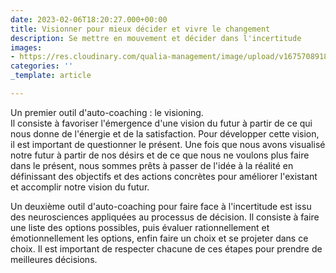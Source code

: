 ```yaml
---
date: 2023-02-06T18:20:27.000+00:00
title: Visionner pour mieux décider et vivre le changement
description: Se mettre en mouvement et décider dans l'incertitude
images:
- https://res.cloudinary.com/qualia-management/image/upload/v1675708918/tdf/VIE_changement_conduite_-_Page_1_nh3uzu.png
categories: ''
_template: article

---
```

Un premier outil d'auto-coaching : le visioning.  
Il consiste à favoriser l'émergence d'une vision du futur à partir de ce qui nous donne de l'énergie et de la satisfaction. Pour développer cette vision, il est important de questionner le présent. Une fois que nous avons visualisé notre futur à partir de nos désirs et de ce que nous ne voulons plus faire dans le présent, nous sommes prêts à passer de l'idée à la réalité en définissant des objectifs et des actions concrètes pour améliorer l'existant et accomplir notre vision du futur.

Un deuxième outil d'auto-coaching pour faire face à l'incertitude est issu des neurosciences appliquées au processus de décision. Il consiste à faire une liste des options possibles, puis évaluer rationnellement et émotionnellement les options, enfin faire un choix et se projeter dans ce choix. Il est important de respecter chacune de ces étapes pour prendre de meilleures décisions.